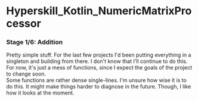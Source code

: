 # Hyperskill_Kotlin_NumericMatrixProcessor

### Stage 1/6: Addition

Pretty simple stuff. For the last few projects I'd been putting everything in a singleton and building from there. I don't know that I'll continue to do this.
For now, it's just a mess of functions, since I expect the goals of the project to change soon. \
Some functions are rather dense single-lines. I'm unsure how wise it is to do this. It might make things harder to diagnose in the future.
Though, I like how it looks at the moment.